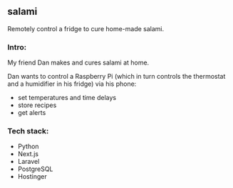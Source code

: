 ## salami
Remotely control a fridge to cure home-made salami.

### Intro:
My friend Dan makes and cures salami at home.

Dan wants to control a Raspberry Pi (which in turn controls the thermostat and a humidifier in his fridge) via his phone:
- set temperatures and time delays
- store recipes
- get alerts

### Tech stack:
- Python
- Next.js
- Laravel
- PostgreSQL
- Hostinger



